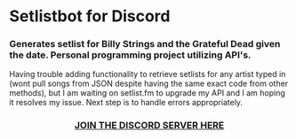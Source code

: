 # Setlistbot for Discord
### Generates setlist for Billy Strings and the Grateful Dead given the date. Personal programming project utilizing API's.

Having trouble adding functionality to retrieve setlists for any artist typed in (wont pull songs from JSON despite having the same exact code from other methods), but I am waiting on
setlist.fm to upgrade my API and I am hoping it resolves my issue. Next step is to handle errors appropriately.

<h3 align= "center">
<a href="https://discord.gg/PSKHmVgu"> 
  JOIN THE DISCORD SERVER HERE
</a>
</h3>
